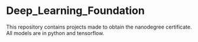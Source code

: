 # Deep_Learning_Foundation
This repository contains projects made to obtain the nanodegree certificate.  All models are in python and tensorflow.
